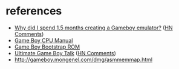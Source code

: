 # references

- [Why did I spend 1.5 months creating a Gameboy emulator?](http://blog.rekawek.eu/2017/02/09/coffee-gb/)
  ([HN Comments](https://news.ycombinator.com/item?id=17134668))
- [Game Boy CPU Manual](http://marc.rawer.de/Gameboy/Docs/GBCPUman.pdf) 
- [Game Boy Bootstrap ROM](http://gbdev.gg8.se/wiki/articles/Gameboy_Bootstrap_ROM)
- [Ultimate Game Boy Talk](https://www.youtube.com/watch?v=HyzD8pNlpwI&t=29m12s)
  ([HN Comments](https://news.ycombinator.com/item?id=13290362))
- http://gameboy.mongenel.com/dmg/asmmemmap.html

